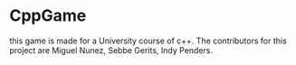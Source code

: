 # CppGame
this game is made for a University course of c++.
The contributors for this project are Miguel Nunez, Sebbe Gerits, Indy Penders.
